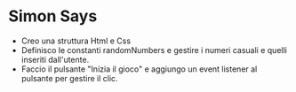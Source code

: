 # Simon Says
- Creo una struttura Html e Css
- Definisco le constanti randomNumbers e gestire i numeri casuali e quelli inseriti dall'utente.
- Faccio il pulsante "Inizia il gioco" e aggiungo un event listener al pulsante per gestire il clic.